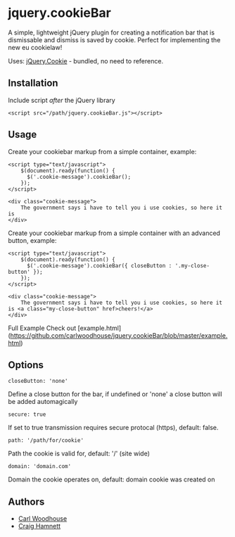 # jquery.cookieBar

A simple, lightweight jQuery plugin for creating a notification bar that is dismissable and dismiss is saved by cookie. Perfect for implementing the new eu cookielaw!

Uses: [jQuery.Cookie](https://github.com/carhartl/jquery-cookie) - bundled, no need to reference.

## Installation

Include script *after* the jQuery library

    <script src="/path/jquery.cookieBar.js"></script>

## Usage

Create your cookiebar markup from a simple container, example:

	<script type="text/javascript">
		$(document).ready(function() {
		  $('.cookie-message').cookieBar();
		});
	</script>
	
	<div class="cookie-message">
		The government says i have to tell you i use cookies, so here it is
    </div>
	
Create your cookiebar markup from a simple container with an advanced button, example:

	<script type="text/javascript">
		$(document).ready(function() {
		  $('.cookie-message').cookieBar({ closeButton : '.my-close-button' });
		});
	</script>
	
    <div class="cookie-message">
		The government says i have to tell you i use cookies, so here it is <a class="my-close-button" href>cheers!</a>
	</div>

Full Example
	Check out [example.html] (https://github.com/carlwoodhouse/jquery.cookieBar/blob/master/example.html)
	
## Options

    closeButton: 'none'

Define a close button for the bar, if undefined or 'none' a close button will be added automagically

	secure: true
   
If set to true transmission requires secure protocal (https), default: false.
 
	path: '/path/for/cookie'

Path the cookie is valid for, default: '/' (site wide)

    domain: 'domain.com'
	
Domain the cookie operates on, default: domain cookie was created on
  
## Authors

* [Carl Woodhouse](https://github.com/carlwoodhouse)
* [Craig Hamnett](https://github.com/craighamnett)
